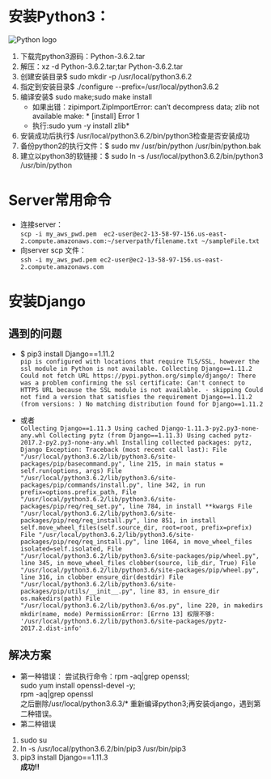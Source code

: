 # 安装Python3：
![Python logo](https://www.python.org/static/img/python-logo@2x.png)
1. 下载完python3源码：Python-3.6.2.tar
2. 解压：xz -d Python-3.6.2.tar;tar Python-3.6.2.tar
3. 创建安装目录$ sudo mkdir -p /usr/local/python3.6.2
4. 指定到安装目录$ ./configure --prefix=/usr/local/python3.6.2
5. 编译安装$ sudo make;sudo make install
     * 如果出错：zipimport.ZipImportError: can’t decompress data; zlib not available make: * [install] Error 1
     * 执行:sudo yum -y install zlib*
6. 安装成功后执行$ /usr/local/python3.6.2/bin/python3检查是否安装成功
7. 备份python2的执行文件：$ sudo mv /usr/bin/python /usr/bin/python.bak
8. 建立以python3的软链接：$ sudo ln -s /usr/local/python3.6.2/bin/python3 /usr/bin/python
# Server常用命令
* 连接server：   
` scp -i my_aws_pwd.pem  ec2-user@ec2-13-58-97-156.us-east-2.compute.amazonaws.com:~/serverpath/filename.txt ~/sampleFile.txt `  
* 向server scp 文件：  
`ssh -i my_aws_pwd.pem ec2-user@ec2-13-58-97-156.us-east-2.compute.amazonaws.com`
# 安装Django
## 遇到的问题
* $ pip3 install Django==1.11.2  
    `pip is configured with locations that require TLS/SSL, however the ssl module in Python is not available.
Collecting Django==1.11.2
  Could not fetch URL https://pypi.python.org/simple/django/: There was a problem confirming the ssl certificate: Can't connect to HTTPS URL because the SSL module is not available. - skipping
  Could not find a version that satisfies the requirement Django==1.11.2 (from versions: )
No matching distribution found for Django==1.11.2`

* 或者  
`Collecting Django==1.11.3
  Using cached Django-1.11.3-py2.py3-none-any.whl
Collecting pytz (from Django==1.11.3)
  Using cached pytz-2017.2-py2.py3-none-any.whl
Installing collected packages: pytz, Django
Exception:
Traceback (most recent call last):
  File "/usr/local/python3.6.2/lib/python3.6/site-packages/pip/basecommand.py", line 215, in main
    status = self.run(options, args)
  File "/usr/local/python3.6.2/lib/python3.6/site-packages/pip/commands/install.py", line 342, in run
    prefix=options.prefix_path,
  File "/usr/local/python3.6.2/lib/python3.6/site-packages/pip/req/req_set.py", line 784, in install
    **kwargs
  File "/usr/local/python3.6.2/lib/python3.6/site-packages/pip/req/req_install.py", line 851, in install
    self.move_wheel_files(self.source_dir, root=root, prefix=prefix)
  File "/usr/local/python3.6.2/lib/python3.6/site-packages/pip/req/req_install.py", line 1064, in move_wheel_files
    isolated=self.isolated,
  File "/usr/local/python3.6.2/lib/python3.6/site-packages/pip/wheel.py", line 345, in move_wheel_files
    clobber(source, lib_dir, True)
  File "/usr/local/python3.6.2/lib/python3.6/site-packages/pip/wheel.py", line 316, in clobber
    ensure_dir(destdir)
  File "/usr/local/python3.6.2/lib/python3.6/site-packages/pip/utils/__init__.py", line 83, in ensure_dir
    os.makedirs(path)
  File "/usr/local/python3.6.2/lib/python3.6/os.py", line 220, in makedirs
    mkdir(name, mode)
PermissionError: [Errno 13] 权限不够: '/usr/local/python3.6.2/lib/python3.6/site-packages/pytz-2017.2.dist-info'`

## 解决方案
* 第一种错误：
尝试执行命令：rpm -aq|grep openssl;  
sudo yum install openssl-devel -y;  
rpm -aq|grep openssl   
之后删除/usr/local/python3.6.3/* 重新编译python3;再安装django，遇到第二种错误。
* 第二种错误
1. sudo su
2. ln -s /usr/local/python3.6.2/bin/pip3 /usr/bin/pip3
3. pip3 install Django==1.11.3  
**成功!!**



